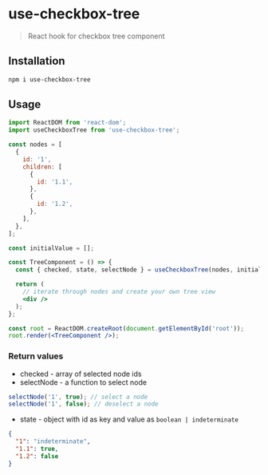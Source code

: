 # use-checkbox-tree

> React hook for checkbox tree component

## Installation

```bash
npm i use-checkbox-tree
```

## Usage

```jsx
import ReactDOM from 'react-dom';
import useCheckboxTree from 'use-checkbox-tree';

const nodes = [
  {
    id: '1',
    children: [
      {
        id: '1.1',
      },
      {
        id: '1.2',
      },
    ],
  },
];

const initialValue = [];

const TreeComponent = () => {
  const { checked, state, selectNode } = useCheckboxTree(nodes, initialValue);

  return (
    // iterate through nodes and create your own tree view
    <div />
  );
};

const root = ReactDOM.createRoot(document.getElementById('root'));
root.render(<TreeComponent />);
```

### Return values

- checked - array of selected node ids
- selectNode - a function to select node

```js
selectNode('1', true); // select a node
selectNode('1', false); // deselect a node
```

- state - object with id as key and value as `boolean | indeterminate`

```json
{
  "1": "indeterminate",
  "1.1": true,
  "1.2": false
}
```
